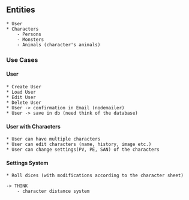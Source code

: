 ## Entities
    * User
    * Characters
        - Persons
        - Monsters
        - Animals (character's animals)

### Use Cases
 #### User
    * Create User
    * Load User
    * Edit User
    * Delete User
    * User -> confirmation in Email (nodemailer)
    * User -> save in db (need think of the database)

 #### User with Characters
    * User can have multiple characters
    * User can edit characters (name, history, image etc.)
    * User can change settings(PV, PE, SAN) of the characters

 #### Settings System
    * Roll dices (with modifications according to the character sheet)

    -> THINK
        - character distance system